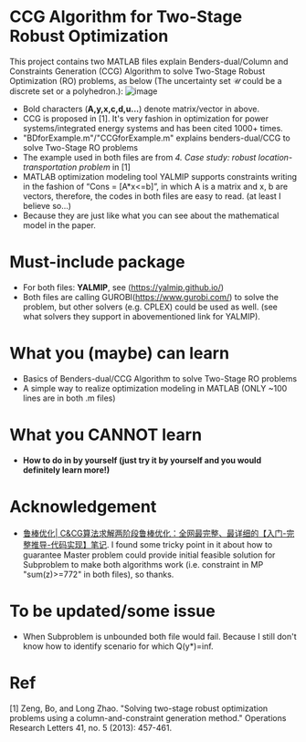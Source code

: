 # CCG Algorithm for Two-Stage Robust Optimization
 This project contains two MATLAB files explain Benders-dual/Column and Constraints Generation (CCG) Algorithm to solve Two-Stage Robust Optimization (RO) problems, as below (The uncertainty set $\mathcal{U}$ could be a discrete set or a polyhedron.): 
![image](https://user-images.githubusercontent.com/11343667/181718512-b07c68b6-7e4f-4e6f-80cd-9d01cc22c952.png)
 - Bold characters (**A,y,x,c,d,u...**) denote matrix/vector in above.
 - CCG is proposed in [1]. It's very fashion in optimization for power systems/integrated energy systems and has been cited 1000+ times.
 - "BDforExample.m"/"CCGforExample.m" explains benders-dual/CCG to solve Two-Stage RO problems
 - The example used in both files are from *4. Case study: robust location-transportation problem* in [1]
 - MATLAB optimization modeling tool YALMIP supports constraints writing in the fashion of “Cons = [A*x<=b]”, in which A is a matrix and x, b are vectors, therefore, the codes in both files are easy to read. (at least I believe so...)
 - Because they are just like what you can see about the mathematical model in the paper.
# Must-include package
 - For both files: **YALMIP**, see (https://yalmip.github.io/)
 - Both files are calling GUROBI(https://www.gurobi.com/) to solve the problem, but other solvers (e.g. CPLEX) could be used as well. (see what solvers they support in abovementioned link for YALMIP).
# What you (maybe) can learn
 - Basics of Benders-dual/CCG Algorithm to solve Two-Stage RO problems
 - A simple way to realize optimization modeling in MATLAB (ONLY ~100 lines are in both .m files)
# What you CANNOT learn
 - **How to do in by yourself (just try it by yourself and you would definitely learn more!)**
# Acknowledgement
 - [鲁棒优化| C&CG算法求解两阶段鲁棒优化：全网最完整、最详细的【入门-完整推导-代码实现】笔记](https://zhuanlan.zhihu.com/p/534285185). I found some tricky point in it about how to guarantee Master problem could provide initial feasible solution for Subproblem to make both algorithms work (i.e. constraint in MP "sum(z)>=772" in both files), so thanks.
# To be updated/some issue
 - When Subproblem is unbounded both file would fail. Because I still don't know how to identify scenario for which Q(y*)=inf.
# Ref
[1] Zeng, Bo, and Long Zhao. "Solving two-stage robust optimization problems using a column-and-constraint generation method." Operations Research Letters 41, no. 5 (2013): 457-461.
